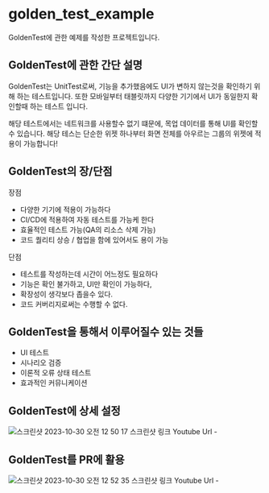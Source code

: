 # golden_test_example
GoldenTest에 관한 예제를 작성한 프로젝트입니다.


## GoldenTest에 관한 간단 설명 

GoldenTest는 UnitTest로써, 기능을 추가했음에도 UI가 변하지 않는것을 확인하기 위해 하는 테스트입니다.
또한 모바일부터 태블릿까지 다양한 기기에서 UI가 동일한지 확인할때 하는 테스트 입니다.

해당 테스트에서는 네트워크를 사용할수 없기 떄문에, 목업 데이터를 통해 UI를 확인할 수 있습니다.
해당 테스는 단순한 위젯 하나부터 화면 전체를 아우르는 그룹의 위젯에 적용이 가능합니다!

## GoldenTest의 장/단점

장점
- 다양한 기기에 적용이 가능하다
- CI/CD에 적용하여 자동 테스트를 가능케 한다
- 효율적인 테스트 가능(QA의 리소스 삭제 가능)
- 코드 퀄리티 상승 / 협업을 함에 있어서도 용이 가능

단점
- 테스트를 작성하는데 시간이 어느정도 필요하다
- 기능은 확인 불가하고, UI만 확인이 가능하다,
- 확장성이 생각보다 좁을수 있다.
- 코드 커버리지로써는 수행할 수 없다.


## GoldenTest을 통해서 이루어질수 있는 것들 
- UI 테스트
- 시나리오 검증
- 이론적 오류 상태 테스트
- 효과적인 커뮤니케이션

## GoldenTest에 상세 설정
![스크린샷 2023-10-30 오전 12 50 17](https://github.com/jgwng/golden_test_example/assets/71699167/db92c5ed-4426-4671-9bb9-4562dfaa10ef)
 스크린샷 링크 Youtube Url - [
](https://www.youtube.com/watch?v=TT22JBKyhXw&t=378s)

## GoldenTest를 PR에 활용
![스크린샷 2023-10-30 오전 12 52 35](https://github.com/jgwng/golden_test_example/assets/71699167/d8d358ea-082e-49da-afbb-61fc4b645cb0)
 스크린샷 링크 Youtube Url - [
](https://www.youtube.com/watch?v=TT22JBKyhXw&t=378s)
